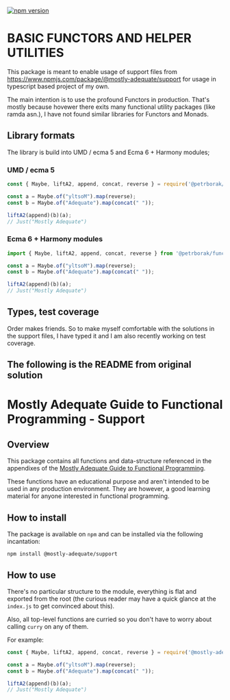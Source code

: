 [![npm version](https://badge.fury.io/js/%40petrborak%2Ffunctors.svg)](https://badge.fury.io/js/%40petrborak%2Ffunctors)

# BASIC FUNCTORS AND HELPER UTILITIES
This package is meant to enable usage of support files from https://www.npmjs.com/package/@mostly-adequate/support
for usage in typescript based project of my own.

The main intention is to use the profound Functors in production.
That's mostly because hovewer there exits many functional utility packages
(like ramda asn.), I have not found similar libraries for Functors and Monads.

## Library formats
The library is build into UMD / ecma 5 and Ecma 6 + Harmony modules;

###  UMD / ecma 5 

```js
const { Maybe, liftA2, append, concat, reverse } = require('@petrborak/functors');

const a = Maybe.of("yltsoM").map(reverse);
const b = Maybe.of("Adequate").map(concat(" "));

liftA2(append)(b)(a);
// Just("Mostly Adequate")
```


###   Ecma 6 + Harmony modules

```js
import { Maybe, liftA2, append, concat, reverse } from '@petrborak/functors';

const a = Maybe.of("yltsoM").map(reverse);
const b = Maybe.of("Adequate").map(concat(" "));

liftA2(append)(b)(a);
// Just("Mostly Adequate")
```




## Types, test coverage 

Order makes friends. So to make myself comfortable with the solutions
 in the support files, I have typed it and I am also recently working on test coverage.
 
 
 
## The following is the README from original solution 

# Mostly Adequate Guide to Functional Programming - Support

## Overview 

This package contains all functions and data-structure referenced in the
appendixes of the [Mostly Adequate Guide to Functional Programming](https://github.com/MostlyAdequate/mostly-adequate-guide).

These functions have an educational purpose and aren't intended to be used in
any production environment. They are however, a good learning material for anyone
interested in functional programming.

## How to install

The package is available on `npm` and can be installed via the following incantation:

```
npm install @mostly-adequate/support
```

## How to use

There's no particular structure to the module, everything is flat and exported
from the root (the curious reader may have a quick glance at the `index.js` to
get convinced about this). 

Also, all top-level functions are curried so you don't have to worry about calling
`curry` on any of them.

For example:

```js
const { Maybe, liftA2, append, concat, reverse } = require('@mostly-adequate/support');

const a = Maybe.of("yltsoM").map(reverse);
const b = Maybe.of("Adequate").map(concat(" "));

liftA2(append)(b)(a);
// Just("Mostly Adequate")
```
